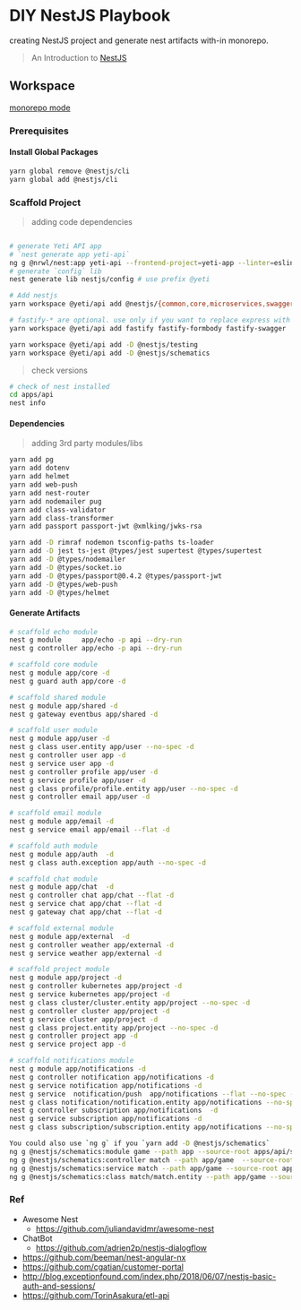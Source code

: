 # DIY NestJS Playbook

creating NestJS project and generate nest artifacts with-in monorepo.

> An Introduction to [NestJS](https://www.joshmorony.com/an-introduction-to-nestjs-for-ionic-developers/)

## Workspace

[monorepo mode](https://docs.nestjs.com/cli/monorepo#monorepo-mode)

### Prerequisites

#### Install Global Packages

```bash
yarn global remove @nestjs/cli
yarn global add @nestjs/cli
```

### Scaffold Project

> adding code dependencies

```bash

# generate Yeti API app
# `nest generate app yeti-api`
ng g @nrwl/nest:app yeti-api --frontend-project=yeti-app --linter=eslint --tags="domain:yeti,type:api,platform:node"
# generate `config` lib
nest generate lib nestjs/config # use prefix @yeti

# Add nestjs
yarn workspace @yeti/api add @nestjs/{common,core,microservices,swagger,websockets,typeorm,passport,elasticsearch}

# fastify-* are optional. use only if you want to replace express with fastify
yarn workspace @yeti/api add fastify fastify-formbody fastify-swagger

yarn workspace @yeti/api add -D @nestjs/testing
yarn workspace @yeti/api add -D @nestjs/schematics
```

> check versions

```bash
# check of nest installed
cd apps/api
nest info
```

#### Dependencies

> adding 3rd party modules/libs

```bash
yarn add pg
yarn add dotenv
yarn add helmet
yarn add web-push
yarn add nest-router
yarn add nodemailer pug
yarn add class-validator
yarn add class-transformer
yarn add passport passport-jwt @xmlking/jwks-rsa

yarn add -D rimraf nodemon tsconfig-paths ts-loader
yarn add -D jest ts-jest @types/jest supertest @types/supertest
yarn add -D @types/nodemailer
yarn add -D @types/socket.io
yarn add -D @types/passport@0.4.2 @types/passport-jwt
yarn add -D @types/web-push
yarn add -D @types/helmet
```

#### Generate Artifacts

```bash
# scaffold echo module
nest g module     app/echo -p api --dry-run
nest g controller app/echo -p api --dry-run

# scaffold core module
nest g module app/core -d
nest g guard auth app/core -d

# scaffold shared module
nest g module app/shared -d
nest g gateway eventbus app/shared -d

# scaffold user module
nest g module app/user -d
nest g class user.entity app/user --no-spec -d
nest g controller user app -d
nest g service user app -d
nest g controller profile app/user -d
nest g service profile app/user -d
nest g class profile/profile.entity app/user --no-spec -d
nest g controller email app/user -d

# scaffold email module
nest g module app/email -d
nest g service email app/email --flat -d

# scaffold auth module
nest g module app/auth  -d
nest g class auth.exception app/auth --no-spec -d

# scaffold chat module
nest g module app/chat  -d
nest g controller chat app/chat --flat -d
nest g service chat app/chat --flat -d
nest g gateway chat app/chat --flat -d

# scaffold external module
nest g module app/external  -d
nest g controller weather app/external -d
nest g service weather app/external -d

# scaffold project module
nest g module app/project -d
nest g controller kubernetes app/project -d
nest g service kubernetes app/project -d
nest g class cluster/cluster.entity app/project --no-spec -d
nest g controller cluster app/project -d
nest g service cluster app/project -d
nest g class project.entity app/project --no-spec -d
nest g controller project app -d
nest g service project app -d

# scaffold notifications module
nest g module app/notifications -d
nest g controller notification app/notifications -d
nest g service notification app/notifications -d
nest g service  notification/push  app/notifications --flat --no-spec -d
nest g class notification/notification.entity app/notifications --no-spec -d
nest g controller subscription app/notifications  -d
nest g service subscription app/notifications -d
nest g class subscription/subscription.entity app/notifications --no-spec -d

You could also use `ng g` if you `yarn add -D @nestjs/schematics`
ng g @nestjs/schematics:module game --path app --source-root apps/api/src -d
ng g @nestjs/schematics:controller match --path app/game  --source-root apps/api/src -d
ng g @nestjs/schematics:service match --path app/game --source-root apps/api/src -d
ng g @nestjs/schematics:class match/match.entity --path app/game --source-root apps/api/src --spec -d
```

### Ref

- Awesome Nest
  - <https://github.com/juliandavidmr/awesome-nest>
- ChatBot
  - <https://github.com/adrien2p/nestjs-dialogflow>
- <https://github.com/beeman/nest-angular-nx>
- <https://github.com/cgatian/customer-portal>
- <http://blog.exceptionfound.com/index.php/2018/06/07/nestjs-basic-auth-and-sessions/>
- <https://github.com/TorinAsakura/etl-api>
